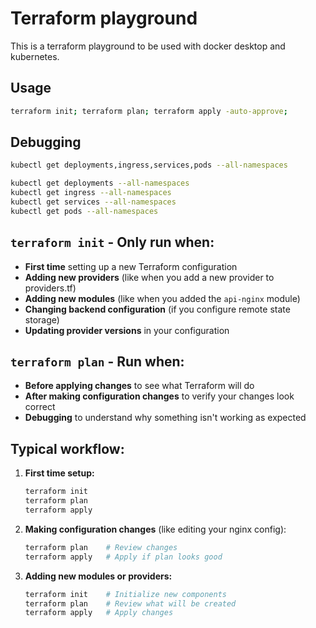 # Terraform playground

This is a terraform playground to be used with docker desktop and kubernetes.

## Usage

```bash
terraform init; terraform plan; terraform apply -auto-approve;
```

## Debugging

```bash
kubectl get deployments,ingress,services,pods --all-namespaces

kubectl get deployments --all-namespaces
kubectl get ingress --all-namespaces
kubectl get services --all-namespaces
kubectl get pods --all-namespaces
```

## `terraform init` - Only run when:
- **First time** setting up a new Terraform configuration
- **Adding new providers** (like when you add a new provider to providers.tf)
- **Adding new modules** (like when you added the `api-nginx` module)
- **Changing backend configuration** (if you configure remote state storage)
- **Updating provider versions** in your configuration

## `terraform plan` - Run when:
- **Before applying changes** to see what Terraform will do
- **After making configuration changes** to verify your changes look correct
- **Debugging** to understand why something isn't working as expected

## Typical workflow:

1. **First time setup:**
   ```powershell
   terraform init
   terraform plan
   terraform apply
   ```

2. **Making configuration changes** (like editing your nginx config):
   ```powershell
   terraform plan    # Review changes
   terraform apply   # Apply if plan looks good
   ```

3. **Adding new modules or providers:**
   ```powershell
   terraform init    # Initialize new components
   terraform plan    # Review what will be created
   terraform apply   # Apply changes
   ```
